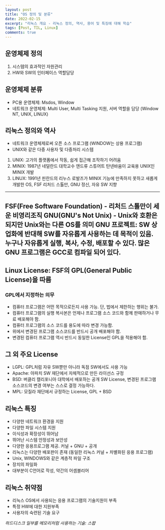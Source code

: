 ```yaml
---
layout: post
title: "OS 정의 및 분류"
date: 2022-02-15
excerpt: "리눅스 개요 - 리눅스 정의, 역사, 용어 및 특징에 대해 학습"
tags: [Post, TIL, Linux]
comments: true
---
```


## 운영체제 정의
1. 시스템의 효과적인 자원관리
2. HW와 SW의 인터페이스 역할담당

## 운영체제 분류
* PC용 운영체제: Msdos, Window
* 네트워크 운영체제: Multi User, Multi Tasking 지원, 서버 역할을 담당 (Window NT, UNIX, LINUX)

## 리눅스 정의와 역사
* 네트워크 운영체제로써 오픈 소스 프로그램 (WINDOW는 상용 프로그램)
* UNIX와 같은 다중 사용자 및 다중처리 시스템

1. UNIX: 고가의 플랫폼에서 작동, 쉽게 접근해 조작하기 어려움
2. MINIX: 1987년 네덜란드 대학교수 앤드류 스튜어트 탄넨바움이 교육용 UNIX인 MINIX 개발
3. LINUX: 1991년 핀란드의 리누스 로발즈가 MINIX 기능에 만족하지 못하고 새롭게 개발한 OS, FSF 리처드 스톨만, GNU 정신, 자유 SW 지향

---
FSF(Free Software Foundation) - 리처드 스톨만이 세운 비영리조직
GNU(GNU's Not Unix) - Unix와 호환은 되지만 Unix와는 다른 OS를 의미
GNU 프로젝트: SW 상업화에 반대해 SW를 자유롭게 사용하는 데 목적이 있음. 누구나 자유롭게 실행, 복사, 수정, 배포할 수 있다. 많은 GNU 프로그램은 GCC로 컴파일 되어 있다.
---

## Linux License: FSF의 GPL(General Public License)을 따름
### GPL에서 지정하는 의무
- 컴퓨터 프로그램은 어떤 목적으로든지 사용 가능. 단, 법에서 제한하는 행위는 불가.
- 컴퓨터 프로그램의 실행 복사본은 언제나 프로그램 소스 코드와 함께 판매하거나 무료 배포해야 함.
- 컴퓨터 프로그램의 소스 코드를 용도에 따라 변경 가능함.
- 위에서 변경된 프로그램 소스코드를 반드시 공개 배포해야 함.
- 변경된 컴퓨터 프로그램 역시 반드시 동일한 License인 GPL을 적용해야 함.

## 그 외 주요 License
* LGPL: GPL처럼 자유 SW뿐만 아니라 독점 SW에서도 사용 가능
* Apache: 아파치 SW 재단에서 자체적으로 만든 라이선스 규정
* BSD: 버클리 캘리포니아 대학에서 배포하는 공개 SW License, 변경된 프로그램 소스코드의 변경 여부는 스스로 결정 가능하다.
* MPL: 모질라 재단에서 규정하는 License, GPL + BSD

## 리눅스 특징
* 다양한 네트워크 환경을 지원
* 다양한 파일 시스템 지원
* 이식성과 확장성이 뛰어남
* 뛰어난 시스템 안정성과 보안성
* 다양한 응용프로그램 제공. 커널 + GNU + 공개
* 리눅스는 다양한 배포판이 존재 (동일한 리눅스 커널 + 차별화된 응용 프로그램)
* Unix, WINDOWS와 같은 계층적 파일 구조
* 장치의 파일화
* 대부분이 C언어로 작성, 약간의 어셈블리어

## 리눅스 취약점
* 리눅스 OS에서 사용되는 응용 프로그램의 기술지원이 부족
* 특정 HW에 대한 지원부족
* 사용자의 숙련된 기술 요구

_하드디스크 일부를 메모리처럼 사용하는 기술: 스왑_